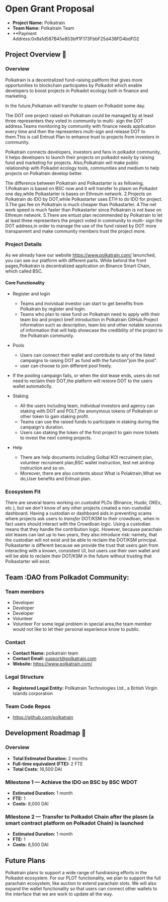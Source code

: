 # Open Grant Proposal

- **Project Name:** Polkatrain
- **Team Name:** Polkatrain Team
- **Payment Address:0x8a1d587B45e853bff1F173FbbF25d438FD4bdFD2

## Project Overview :page_facing_up:

### Overview

Polkatrain is a decentralized fund-raising paltform that gives more opportunities to blockchain participates by Polkadot which enable developers to boost projects in Polkadot ecology both in finance and marketing.

In the future,Polkatrain will transfer to plasm on Polkadot some day.

The DOT one project raised on Polkatrain could be managed by at least three representers they voted in community to multi- sign the DOT address.Teams monitoring by community with finance needs application every time and then the representers multi-sign and release DOT to them.This is call Entrust Plan to enhance trust to projects from investors in community.


Polkatrain connects developers, investors and fans in polkadot community, it helps developers to launch their projects on polkadot easily by raising fund and marketing for projects. Also,Polkatrain will make public relationship with Polkadot ecology tools, communities and medium to help projects on Polkatrain develop better.

The difference between Polkatrain and Polkastarter is as fellowing,
1.Polkatrain is based on BSC now and it will transfer to plasm on Polkadot one day,while Polkastarter is bases on Ethreum network.
2.Projects on Polkatrain do IDO by DOT,while Polkastarter uses ETH to do IDO for project.
3.The gas fee on Polkatrain is much cheaper than Polkastarter.
4.The net work speed is much faster than Polkastarter since Polkatrain is not base on Ethreum network.
5.There are entust plan recommended by Polkatrain to  let at least three representers the project voted in community to multi- sign the DOT address,in order to manage the use of the fund raised by DOT more transpanrent and make community members trust the project more.

### Project Details

As we already have our website https://www.polkatrain.com/ lanunched, you can see our platform with different parts. While behind the front pages,Polkatrain is decentralized application on Binance Smart Chain, which called BSC.



#### Core Functionality

- Register and login
  - Teams and invividual investor can start to get benefits from Polkatrain by register and login.
  - Teams who plan to raise fund on Polkatrain need to apply with their team bio and project breif introduction in Polkatrain GitHub.Project information such as description, team bio and other notable sources of information that will help showcase the credibility of the project to the Polkatrain community.
- Pools
  - Users can connect their wallet and contribute to any of the listed campaigns to raising DOT as fund with the function"join the pool".
  - user can choose to join different pool freely.
- If the pooling campaign fails, or when the slot lease ends, users do not need to reclaim their DOT,the platform will restore DOT to the users wallet automaticlly.

- Staking
  - All the users including team, individual investors and agency can staking with DOT and POLT,the anonymous tokens of Polkatrain or other token to gain staking profit.
  - Teams can use the raised funds to participate in staking during the campaign's duration.
  - Users can staking  the token of the first project to gain more tickets to invest the next coming projects.
- Help
  - There are help documents including Golbal KOl recruiment plan, volunteer recruiment plan,BSC wallet instruction, test net airdrop instruction and so on.
  -  Moreover, there are also contents about What is Polaktrain,What we do,User benefits and Entrust plan.

### Ecosystem Fit

There are several teams working on _custodial_ PLOs (Binance, Huobi, OKEx, etc.), but we don't know
of any other projects created a non-custodial dashboard. Having a custodian or dashboard aids in
preventing scams where projects ask users to _transfer_ DOT/KSM to their crowdloan, when in fact
users should interact with the Crowdloan logic. Using a custodian means that they handle the
contribution logic. However, because parachain slot leases can last up to two years, they also
introduce risk: namely, that the custodian will not exist and be able to reclaim the DOT/KSM
principal. Polkastarter is different because we provide the trust that users gain from interacting
with a known, consistent UI, but users use their own wallet and will be able to reclaim their
DOT/KSM in the future without trusting that Polkastarter will exist.

## Team :DAO from Polkadot Community:

### Team members

- Developer
- Developer
- Developer
- Volunteer
- Volunteer
 For some legal problem in special area,the team member would not like to let their personal experience know to public.

### Contact

- **Contact Name:** polkatrain team
- **Contact Email:** support@polkatrain.com
- **Website:** https://www.polkatrain.com/

### Legal Structure

- **Registered Legal Entity:** Pollkatrain Technologies Ltd., a British Virgin Islands corporation



### Team Code Repos

- https://github.com/polkatrain




## Development Roadmap :nut_and_bolt:

### Overview

- **Total Estimated Duration:** 2 months
- **Full-time equivalent (FTE):** 2 FTE
- **Total Costs:** 16,500 DAI

### Milestone 1 — Achieve the IDO on  BSC by BSC WDOT
- **Estimated Duration:** 1 month
- **FTE:** 1
- **Costs:** 8,000 DAI


### Milestone 2 — Transfer to Polkadot Chain after the plasm (a smart contract platform on  Polkadot Chain) is launched

- **Estimated Duration:** 1 month
- **FTE:** 1
- **Costs:** 8,500 DAI

## Future Plans

Polkatrain plans to support a wide range of fundraising efforts in the Polkadot ecosystem. For our
PLOT functionality, we plan to support the full parachain ecosystem, like auction to extend parachain slots. We will also expand the wallet
functionality so that users can connect other wallets to the
interface that we are work to update all the way.


